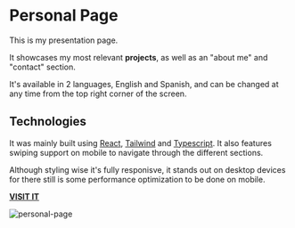 # Personal Page
This is my presentation page.

It showcases my most relevant **projects**, as well as an "about me" and "contact" section.

It's available in 2 languages, English and Spanish, and can be changed at any time from the top right corner of the screen.

## Technologies
It was mainly built using [React](https://react.dev/), [Tailwind](https://tailwindcss.com/) and [Typescript](https://www.typescriptlang.org/). It also features swiping support on mobile to navigate through the different sections.

Although styling wise it's fully responisve, it stands out on desktop devices for there still is some performance optimization to be done on mobile.

**[VISIT IT](https://nachito-schon.github.io/personal-page/)**

![personal-page](https://user-images.githubusercontent.com/85847402/233860746-44c9f5d5-bd33-4648-b2f9-8f68491aedaa.jpg)
